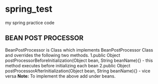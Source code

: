 # spring_test
my spring practice code

## BEAN POST PROCESSOR 
BeanPostProcessor is Class which implements BeanPostProcessor Class and overrides the following two methods.
1.public Object postProcessorBeforeInitialization(Object bean, String beanName){} - this method executes before initializing each bean
2.public Object postProcessorAfterInitialization(Object bean, String beanName){} - vice versa
**Note:** To implement the above add <bean class="package.TheClassThatImplementBeanPostProcessor"/> under beans.



